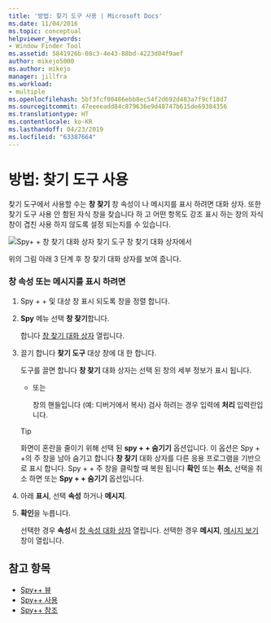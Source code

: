 ```yaml
---
title: '방법: 찾기 도구 사용 | Microsoft Docs'
ms.date: 11/04/2016
ms.topic: conceptual
helpviewer_keywords:
- Window Finder Tool
ms.assetid: 5841926b-08c3-4e43-88bd-4223d04f9aef
author: mikejo5000
ms.author: mikejo
manager: jillfra
ms.workload:
- multiple
ms.openlocfilehash: 5bf3fcf00486ebb8ec54f2d692d483a7f9cf18d7
ms.sourcegitcommit: 47eeeeadd84c879636e9d48747b615de69384356
ms.translationtype: HT
ms.contentlocale: ko-KR
ms.lasthandoff: 04/23/2019
ms.locfileid: "63387664"
---
```

# <a name="how-to-use-the-finder-tool"></a>방법: 찾기 도구 사용
찾기 도구에서 사용할 수는 **창 찾기** 창 속성이 나 메시지를 표시 하려면 대화 상자. 또한 찾기 도구 사용 안 함된 자식 창을 찾습니다 하 고 어떤 항목도 강조 표시 하는 창의 자식 창이 겹친 사용 하지 않도록 설정 되는지를 수 있습니다.

 ![Spy&#43; &#43; 창 찾기 대화 상자](../debugger/media/icon_spy--_find.png "Icon_Spy + + _Find") 찾기 도구 창 찾기 대화 상자에서

 위의 그림 아래 3 단계 후 창 찾기 대화 상자를 보여 줍니다.

### <a name="to-display-window-properties-or-messages"></a>창 속성 또는 메시지를 표시 하려면

1. Spy + + 및 대상 창 표시 되도록 창을 정렬 합니다.

2. **Spy** 메뉴 선택 **창 찾기**합니다.

    합니다 [창 찾기 대화 상자](../debugger/find-window-dialog-box.md) 열립니다.

3. 끌기 합니다 **찾기 도구** 대상 창에 대 한 합니다.

    도구를 끌면 합니다 **창 찾기** 대화 상자는 선택 된 창의 세부 정보가 표시 됩니다.

   - 또는

     창의 핸들입니다 (예: 디버거에서 복사) 검사 하려는 경우 입력에 **처리** 입력란입니다.

   > [!TIP]
   > 화면이 혼란을 줄이기 위해 선택 된 **spy + + 숨기기** 옵션입니다. 이 옵션은 Spy + +의 주 창을 남아 숨기고 합니다 **창 찾기** 대화 상자를 다른 응용 프로그램을 기반으로 표시 합니다. Spy + + 주 창을 클릭할 때 복원 됩니다 **확인** 또는 **취소**, 선택을 취소 하면 또는 **Spy + + 숨기기** 옵션입니다.

4. 아래 **표시**, 선택 **속성** 하거나 **메시지**.

5. **확인**을 누릅니다.

    선택한 경우 **속성**서 [창 속성 대화 상자](../debugger/window-properties-dialog-box.md) 열립니다. 선택한 경우 **메시지**, [메시지 보기](../debugger/messages-view.md) 창이 열립니다.

## <a name="see-also"></a>참고 항목
- [Spy++ 뷰](../debugger/spy-increment-views.md)
- [Spy++ 사용](../debugger/using-spy-increment.md)
- [Spy++ 참조](../debugger/spy-increment-reference.md)